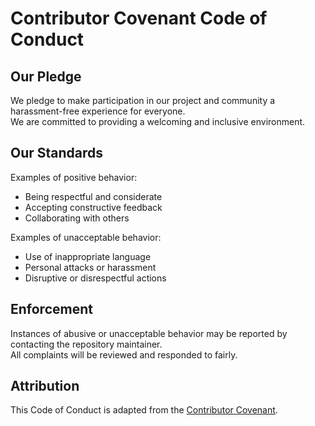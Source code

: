 # Contributor Covenant Code of Conduct

## Our Pledge
We pledge to make participation in our project and community a harassment-free experience for everyone.  
We are committed to providing a welcoming and inclusive environment.

## Our Standards
Examples of positive behavior:
- Being respectful and considerate
- Accepting constructive feedback
- Collaborating with others

Examples of unacceptable behavior:
- Use of inappropriate language
- Personal attacks or harassment
- Disruptive or disrespectful actions

## Enforcement
Instances of abusive or unacceptable behavior may be reported by contacting the repository maintainer.  
All complaints will be reviewed and responded to fairly.

## Attribution
This Code of Conduct is adapted from the [Contributor Covenant](https://www.contributor-covenant.org/).
